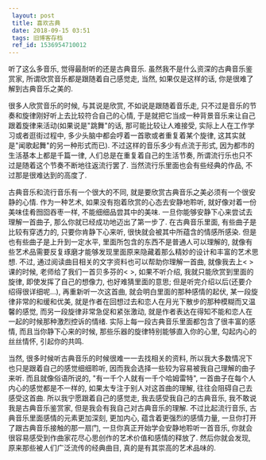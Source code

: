 ```yaml
---
 layout: post
 title: 喜欢古典
 date: 2018-09-15 03:51
 tags: 旧博客存档
 ref_id: 1536954710012
---
```

听了这么多音乐, 觉得最耐听的还是古典音乐. 虽然我不是什么资深的古典音乐鉴赏家, 所谓欣赏音乐都是跟随着自己感觉走, 当然, 如果仅是这样的话,
你是很难了解到古典音乐之美的.



很多人欣赏音乐的时候, 与其说是欣赏, 不如说是跟随着音乐走, 只不过是音乐的节奏和旋律刚好听上去比较符合自己的心情,
于是就把它当成一种背景音乐来让自己跟着旋律来活动(如果说是"跳舞"的话, 那可能比较让人难接受, 实际上人在工作学习或者逛街过程中,
多少头脑中都会哼着一首歌或者重复着某个旋律, 这其实就是"闻歌起舞"的另一种形式而已). 不过这样的音乐多少有点流于形式,
因为都市的生活基本上都是千篇一律, 人们总是在重复着自己的生活节奏, 所谓流行乐也只不过是随着这个节奏不断地往返流行罢了.
当然流行乐里面也会有些经典的作品, 不过那是很难达到的高度了.



古典音乐和流行音乐有一个很大的不同, 就是要欣赏古典音乐之美必须有一个很安静的心情. 作为一种艺术, 如果没有抱着欣赏的心态去安静地聆听,
就好像对着一份美味佳肴囫囵吞枣一样, 不能细细品尝其中的美味. 一旦你能够安静下心来尝试去理解一首曲子, 那么你就已经成功地迈出了第一步了.
在古典音乐里面, 有些曲子是比较有穿透力的, 只要你肯静下心来听, 很快就会被其中所蕴含的情感所感染. 但是也有些曲子是上升到一定水平,
里面所包含的东西不是普通人可以理解的, 就像有些艺术品需要反复琢磨才能够发现里面原来隐藏着那么精妙的设计和丰富的艺术思想. 不过,
通过阅读曲目相关的文字资料也可以帮助你理解一首曲, 就像我去上< >课的时候, 老师给了我们一首贝多芬的< >, 如果不听介绍, 我就只能欣赏到里面的旋律,
即使发挥了自己的想像力, 也好难猜里面的意思; 但是听完介绍以后(还要介绍得很详细呢...), 再重新听一次这首曲, 就会明白里面的那种感情的起伏,
某一段旋律非常的和缓和优美, 就是作者在回想过去和恋人在月光下散步的那种模糊而又温馨的感觉, 而另一段旋律非常急促和紧张激动,
就是作者表达在得知不能和恋人在一起的时候那种激烈控诉的情绪. 实际上每一段古典音乐里面都包含了很丰富的感情, 而且当你静下心来的时候,
那些乐器的旋律特别能够直入你的心里, 勾起内心的丝丝情怀, 引起你的共鸣.



当然, 很多时候听古典音乐的时候很难一一去找相关的资料, 所以我大多数情况下也只是跟着自己的感觉细细聆听, 因而我会选择一些较为容易被我自己理解的曲子来听.
而且就像俗语所说的, "有一千个人就有一千个哈姆雷特", 一首曲子在每个人内心的感觉都是不一样的, 如果太专注于别人对这首曲的理解,
往往会阻碍自己去感受这首曲. 所以我宁愿跟着自己的感觉走, 我去感受我自己的古典音乐, 我不敢说我是古典音乐鉴赏家, 但是我会有我自己对古典音乐的理解.
不过比起流行音乐, 古典音乐里面感情的元素更加深刻, 更加内心, 蕴含着更强烈的感情力量, 一旦你打开了跟古典音乐接触的那一扇门,
一旦你真正开始学会安静地聆听一首音乐, 你就会很容易感受到作曲家花尽心思创作的艺术价值和感情的释放了. 然后你就会发现, 原来那些被人们广泛流传的经典曲目,
真的是有其崇高的艺术品味的.

